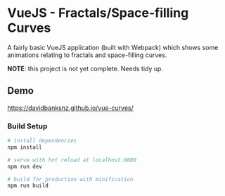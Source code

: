 # VueJS - Fractals/Space-filling Curves

A fairly basic VueJS application (built with Webpack) which shows some animations relating to fractals and space-filling curves.

**NOTE**: this project is not yet complete. Needs tidy up.

## Demo

https://davidbanksnz.github.io/vue-curves/

### Build Setup

``` bash
# install dependencies
npm install

# serve with hot reload at localhost:8080
npm run dev

# build for production with minification
npm run build
```
